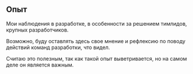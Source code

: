 ## Опыт

Мои наблюдения в разработке, в особенности за решением тимлидов, крупных разработчиков. 

Возможно, буду оставлять здесь свое мнение и рефлексию по поводу действий команд разработки, что видел.

Считаю это полезным, так как такой опыт выветривается, но на самом деле он является важным.